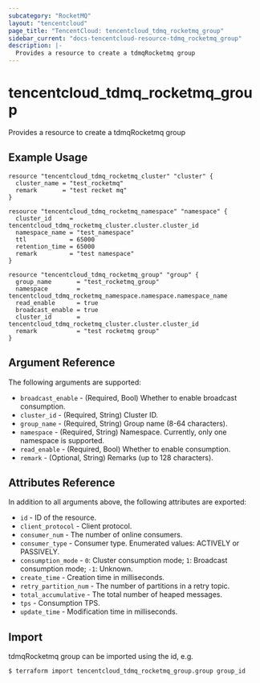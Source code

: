 ```yaml
---
subcategory: "RocketMQ"
layout: "tencentcloud"
page_title: "TencentCloud: tencentcloud_tdmq_rocketmq_group"
sidebar_current: "docs-tencentcloud-resource-tdmq_rocketmq_group"
description: |-
  Provides a resource to create a tdmqRocketmq group
---
```


# tencentcloud_tdmq_rocketmq_group

Provides a resource to create a tdmqRocketmq group

## Example Usage

```hcl
resource "tencentcloud_tdmq_rocketmq_cluster" "cluster" {
  cluster_name = "test_rocketmq"
  remark       = "test recket mq"
}

resource "tencentcloud_tdmq_rocketmq_namespace" "namespace" {
  cluster_id     = tencentcloud_tdmq_rocketmq_cluster.cluster.cluster_id
  namespace_name = "test_namespace"
  ttl            = 65000
  retention_time = 65000
  remark         = "test namespace"
}

resource "tencentcloud_tdmq_rocketmq_group" "group" {
  group_name       = "test_rocketmq_group"
  namespace        = tencentcloud_tdmq_rocketmq_namespace.namespace.namespace_name
  read_enable      = true
  broadcast_enable = true
  cluster_id       = tencentcloud_tdmq_rocketmq_cluster.cluster.cluster_id
  remark           = "test rocketmq group"
}
```

## Argument Reference

The following arguments are supported:

* `broadcast_enable` - (Required, Bool) Whether to enable broadcast consumption.
* `cluster_id` - (Required, String) Cluster ID.
* `group_name` - (Required, String) Group name (8-64 characters).
* `namespace` - (Required, String) Namespace. Currently, only one namespace is supported.
* `read_enable` - (Required, Bool) Whether to enable consumption.
* `remark` - (Optional, String) Remarks (up to 128 characters).

## Attributes Reference

In addition to all arguments above, the following attributes are exported:

* `id` - ID of the resource.
* `client_protocol` - Client protocol.
* `consumer_num` - The number of online consumers.
* `consumer_type` - Consumer type. Enumerated values: ACTIVELY or PASSIVELY.
* `consumption_mode` - `0`: Cluster consumption mode; `1`: Broadcast consumption mode; `-1`: Unknown.
* `create_time` - Creation time in milliseconds.
* `retry_partition_num` - The number of partitions in a retry topic.
* `total_accumulative` - The total number of heaped messages.
* `tps` - Consumption TPS.
* `update_time` - Modification time in milliseconds.


## Import

tdmqRocketmq group can be imported using the id, e.g.
```
$ terraform import tencentcloud_tdmq_rocketmq_group.group group_id
```

